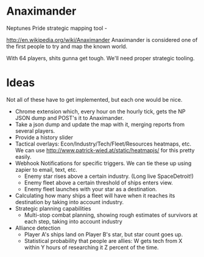 Anaximander
===========

Neptunes Pride strategic mapping tool - 

http://en.wikipedia.org/wiki/Anaximander
Anaximander is considered one of the first people to try and map the known world.


With 64 players, shits gunna get tough.
We'll need proper strategic tooling.

Ideas
======

Not all of these have to get implemented, but each one would be nice.

 - Chrome extension which, every hour on the hourly tick, gets the NP JSON dump and POST's it to Anaximander.
 - Take a json dump and update the map with it, merging reports from several players.
 - Provide a history slider
 - Tactical overlays: Econ/Industry/Tech/Fleet/Resources heatmaps, etc.  We can use http://www.patrick-wied.at/static/heatmapjs/ for this pretty easily.
 - Webhook Notifications for specific triggers.  We can tie these up using zapier to email, text, etc.
   + Enemy star rises above a certain industry. (Long live SpaceDetroit!)
   + Enemy fleet above a certain threshold of ships enters view.
   + Enemy fleet launches with your star as a destination.
 - Calculating how many ships a fleet will have when it reaches its destination by taking into account industry.
 - Strategic planning capabilities
   - Multi-stop combat planning, showing rough estimates of survivors at each step, taking into account industry
 - Alliance detection
   - Player A's ships land on Player B's star, but star count goes up.
   - Statistical probability that people are allies: W gets tech from X within Y hours of researching it Z percent of the time.
